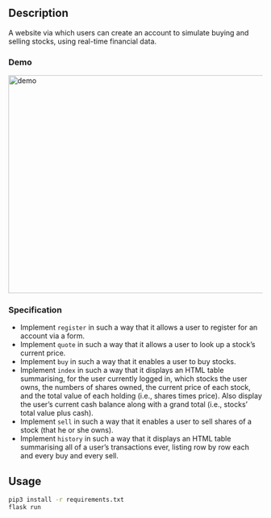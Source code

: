 ## Description
A website via which users can create an account to simulate buying and selling stocks, using real-time financial data.

### Demo

<img src="https://user-images.githubusercontent.com/74436899/112735596-1f905480-8f45-11eb-9866-be901c8e0812.gif" width="600px" height="433px" alt="demo">

### Specification

* Implement ```register``` in such a way that it allows a user to register for an account via a form.
* Implement ```quote``` in such a way that it allows a user to look up a stock’s current price.
* Implement ```buy``` in such a way that it enables a user to buy stocks.
* Implement ```index``` in such a way that it displays an HTML table summarising, for the user currently logged in, which stocks the user owns, the numbers of shares owned, the current price of each stock, and the total value of each holding (i.e., shares times price). Also display the user’s current cash balance along with a grand total (i.e., stocks’ total value plus cash).
* Implement ```sell``` in such a way that it enables a user to sell shares of a stock (that he or she owns).
* Implement ```history``` in such a way that it displays an HTML table summarising all of a user’s transactions ever, listing row by row each and every buy and every sell.


## Usage
```bash
pip3 install -r requirements.txt
flask run
```
